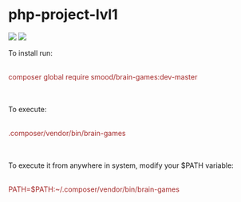 # php-project-lvl1

<a href="https://codeclimate.com/github/l33tLaserdance/php-project-lvl1/maintainability">
<img src="https://api.codeclimate.com/v1/badges/5d7f931475f1ee8cd611/maintainability" /></a>

<a href="https://codeclimate.com/github/l33tLaserdance/php-project-lvl1/test_coverage">
<img src="https://api.codeclimate.com/v1/badges/5d7f931475f1ee8cd611/test_coverage" /></a>

To install run:<br><br>
<p style="color: brown">composer global require smood/brain-games:dev-master</p><br><br>
To execute:<br><br>
<p style="color: brown">.composer/vendor/bin/brain-games</p><br><br>
To execute it from anywhere in system, modify your $PATH variable:<br><br>
<p style="color: brown">PATH=$PATH:~/.composer/vendor/bin/brain-games</p><br><br>
